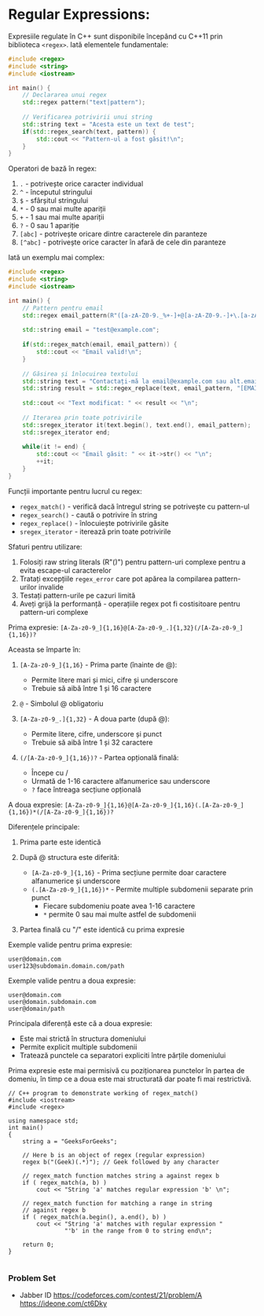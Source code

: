 # Regular Expressions:

Expresiile regulate în C++ sunt disponibile începând cu C++11 prin biblioteca `<regex>`. Iată elementele fundamentale:

```cpp
#include <regex>
#include <string>
#include <iostream>

int main() {
    // Declararea unui regex
    std::regex pattern("text|pattern");
    
    // Verificarea potrivirii unui string
    std::string text = "Acesta este un text de test";
    if(std::regex_search(text, pattern)) {
        std::cout << "Pattern-ul a fost găsit!\n";
    }
}
```

Operatori de bază în regex:
1. `.` - potrivește orice caracter individual
2. `^` - începutul stringului 
3. `$` - sfârșitul stringului
4. `*` - 0 sau mai multe apariții
5. `+` - 1 sau mai multe apariții
6. `?` - 0 sau 1 apariție
7. `[abc]` - potrivește oricare dintre caracterele din paranteze
8. `[^abc]` - potrivește orice caracter în afară de cele din paranteze

Iată un exemplu mai complex:

```cpp
#include <regex>
#include <string>
#include <iostream>

int main() {
    // Pattern pentru email
    std::regex email_pattern(R"([a-zA-Z0-9._%+-]+@[a-zA-Z0-9.-]+\.[a-zA-Z]{2,})");
    
    std::string email = "test@example.com";
    
    if(std::regex_match(email, email_pattern)) {
        std::cout << "Email valid!\n";
    }
    
    // Găsirea și înlocuirea textului
    std::string text = "Contactați-mă la email@example.com sau alt.email@domain.ro";
    std::string result = std::regex_replace(text, email_pattern, "[EMAIL]");
    
    std::cout << "Text modificat: " << result << "\n";
    
    // Iterarea prin toate potrivirile
    std::sregex_iterator it(text.begin(), text.end(), email_pattern);
    std::sregex_iterator end;
    
    while(it != end) {
        std::cout << "Email găsit: " << it->str() << "\n";
        ++it;
    }
}
```

Funcții importante pentru lucrul cu regex:
- `regex_match()` - verifică dacă întregul string se potrivește cu pattern-ul
- `regex_search()` - caută o potrivire în string
- `regex_replace()` - înlocuiește potrivirile găsite
- `sregex_iterator` - iterează prin toate potrivirile

Sfaturi pentru utilizare:
1. Folosiți raw string literals (R"()") pentru pattern-uri complexe pentru a evita escape-ul caracterelor
2. Tratați excepțiile `regex_error` care pot apărea la compilarea pattern-urilor invalide
3. Testați pattern-urile pe cazuri limită
4. Aveți grijă la performanță - operațiile regex pot fi costisitoare pentru pattern-uri complexe

Prima expresie: `[A-Za-z0-9_]{1,16}@[A-Za-z0-9_.]{1,32}(/[A-Za-z0-9_]{1,16})?`

Aceasta se împarte în:
1. `[A-Za-z0-9_]{1,16}` - Prima parte (înainte de @):
   - Permite litere mari și mici, cifre și underscore
   - Trebuie să aibă între 1 și 16 caractere
   
2. `@` - Simbolul @ obligatoriu

3. `[A-Za-z0-9_.]{1,32}` - A doua parte (după @):
   - Permite litere, cifre, underscore și punct
   - Trebuie să aibă între 1 și 32 caractere

4. `(/[A-Za-z0-9_]{1,16})?` - Partea opțională finală:
   - Începe cu /
   - Urmată de 1-16 caractere alfanumerice sau underscore
   - `?` face întreaga secțiune opțională

A doua expresie: `[A-Za-z0-9_]{1,16}@[A-Za-z0-9_]{1,16}(.[A-Za-z0-9_]{1,16})*(/[A-Za-z0-9_]{1,16})?`

Diferențele principale:
1. Prima parte este identică

2. După @ structura este diferită:
   - `[A-Za-z0-9_]{1,16}` - Prima secțiune permite doar caractere alfanumerice și underscore
   - `(.[A-Za-z0-9_]{1,16})*` - Permite multiple subdomenii separate prin punct
     - Fiecare subdomeniu poate avea 1-16 caractere
     - `*` permite 0 sau mai multe astfel de subdomenii

3. Partea finală cu "/" este identică cu prima expresie

Exemple valide pentru prima expresie:
```
user@domain.com
user123@subdomain.domain.com/path
```

Exemple valide pentru a doua expresie:
```
user@domain.com
user@domain.subdomain.com
user@domain/path
```

Principala diferență este că a doua expresie:
- Este mai strictă în structura domeniului
- Permite explicit multiple subdomenii
- Tratează punctele ca separatori expliciti între părțile domeniului

Prima expresie este mai permisivă cu poziționarea punctelor în partea de domeniu, în timp ce a doua este mai structurată dar poate fi mai restrictivă.


```
// C++ program to demonstrate working of regex_match()
#include <iostream>
#include <regex>
 
using namespace std;
int main()
{
	string a = "GeeksForGeeks";
 
	// Here b is an object of regex (regular expression)
	regex b("(Geek)(.*)"); // Geek followed by any character
 
	// regex_match function matches string a against regex b
	if ( regex_match(a, b) )
		cout << "String 'a' matches regular expression 'b' \n";
 
	// regex_match function for matching a range in string 
	// against regex b
	if ( regex_match(a.begin(), a.end(), b) )
		cout << "String 'a' matches with regular expression "
				"'b' in the range from 0 to string end\n";
 
	return 0;
}
 
```

### Problem Set

 - Jabber ID https://codeforces.com/contest/21/problem/A  https://ideone.com/ct6Dky
